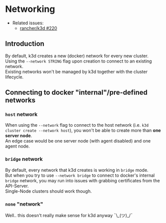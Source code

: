 # Networking

- Related issues:
  - [rancher/k3d #220](https://github.com/rancher/k3d/issues/220)

## Introduction

By default, k3d creates a new (docker) network for every new cluster.  
Using the `--network STRING` flag upon creation to connect to an existing network.  
Existing networks won't be managed by k3d together with the cluster lifecycle.

## Connecting to docker "internal"/pre-defined networks

### `host` network

When using the `--network` flag to connect to the host network (i.e. `k3d cluster create --network host`), you won't be able to create more than **one server node**.  
An edge case would be one server node (with agent disabled) and one agent node.

### `bridge` network

By default, every network that k3d creates is working in `bridge` mode.  
But when you try to use `--network bridge` to connect to docker's internal `bridge` network, you may run into issues with grabbing certificates from the API-Server.  
Single-Node clusters should work though.

### `none` "network"

Well.. this doesn't really make sense for k3d anyway ¯\\\_(ツ)\_/¯
